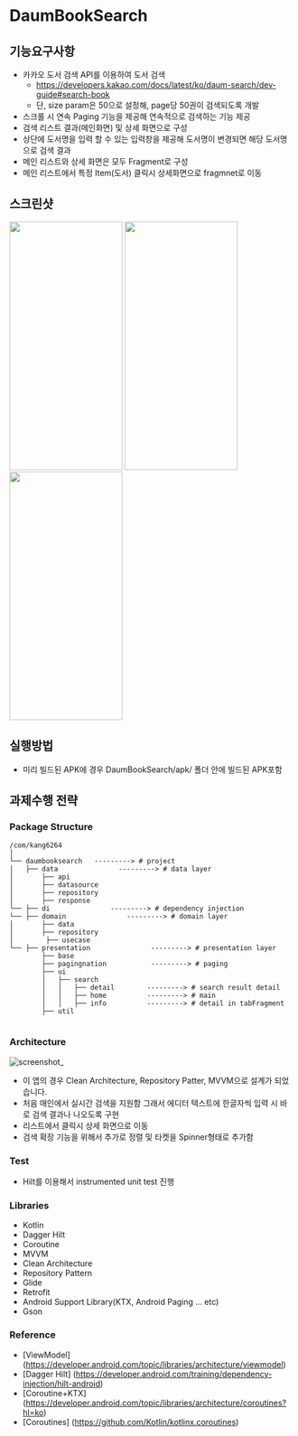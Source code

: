 # DaumBookSearch

## 기능요구사항

  * 카카오 도서 검색 API를 이용하여 도서 검색
    * https://developers.kakao.com/docs/latest/ko/daum-search/dev-guide#search-book
    * 단, size param은 50으로 설정해, page당 50권이 검색되도록 개발
  * 스크롤 시 연속 Paging 기능을 제공해 연속적으로 검색하는 기능 제공
  * 검색 리스트 결과(메인화면) 및 상세 화면으로 구성
  * 상단에 도서명을 입력 할 수 있는 입력창을 제공해 도서명이 변경되면 해당 도서명으로 검색 결과 
  * 메인 리스트와 상세 화면은 모두 Fragment로 구성
  * 메인 리스트에서 특정 Item(도서) 클릭시 상세화면으로 fragmnet로 이동
  
## 스크린샷
<p float="left">
<img src="https://user-images.githubusercontent.com/10939456/93009706-2239e680-f5bf-11ea-8591-fdf4b15b694f.jpg" width="200px" height="440px"/>
<img src="https://user-images.githubusercontent.com/10939456/93009709-2bc34e80-f5bf-11ea-89a3-38a236f1e5b7.jpg" width="200px" height="440px"/>
<img src="https://user-images.githubusercontent.com/10939456/93009713-31b92f80-f5bf-11ea-9b25-0cb957e9968b.jpg" width="200px" height="440px"/>
 </p>
  
## 실행방법
  * 미리 빌드된 APK에 경우 DaumBookSearch/apk/ 폴더 안에 빌드된 APK포함
  
## 과제수행 전략

### Package Structure
```
/com/kang6264
│
└── daumbooksearch   ---------> # project 
│   ├── data               ---------> # data layer
│       ├── api
│       ├── datasource
│       ├── repository
│       ├── response
└── ├── di               ---------> # dependency injection
└── ├── domain               ---------> # domain layer
│       ├── data
│       ├── repository
│        ├── usecase
└── ├── presentation               ---------> # presentation layer
        ├── base
        ├── pagingnation           ---------> # paging
        ├── ui
        │   ├── search
        │   │   ├── detail        ---------> # search result detail
        │   │   ├── home          ---------> # main
        │   │   ├── info          ---------> # detail in tabFragment
        ├── util
    
```

### Architecture
![screenshot_](https://user-images.githubusercontent.com/10939456/92988469-bf851400-f506-11ea-8c84-38345cabccef.png)

 * 이 앱의 경우 Clean Architecture, Repository Patter, MVVM으로 설계가 되었습니다.
 * 처음 매인에서 실시간 검색을 지원함 그래서 에디터 텍스트에 한글자씩 입력 시 바로 검색 결과나 나오도록 구현
 * 리스트에서 클릭시 상세 화면으로 이동
 * 검색 확장 기능을 위해서 추가로 정렬 및 타켓을 Spinner형태로 추가함
 
### Test
 * Hilt를 이용해서 instrumented unit test 진행

### Libraries
- Kotlin
- Dagger Hilt
- Coroutine
- MVVM
- Clean Architecture
- Repository Pattern
- Glide
- Retrofit
- Android Support Library(KTX, Android Paging ... etc)
- Gson

### Reference
 - [ViewModel] (https://developer.android.com/topic/libraries/architecture/viewmodel)
 - [Dagger Hilt] (https://developer.android.com/training/dependency-injection/hilt-android)
 - [Coroutine+KTX] (https://developer.android.com/topic/libraries/architecture/coroutines?hl=ko)
 - [Coroutines] (https://github.com/Kotlin/kotlinx.coroutines)
